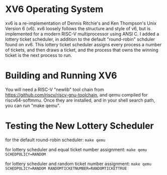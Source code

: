 # XV6 Operating System
xv6 is a re-implementation of Dennis Ritchie's and Ken Thompson's Unix
Version 6 (v6).  xv6 loosely follows the structure and style of v6,
but is implemented for a modern RISC-V multiprocessor using ANSI C.
I added a lottery ticket scheduler, in addition to the default 
"round-robin" schduler found on xv6. This lottery ticket scheduler
assigns every process a number of tickets, and then draws a ticket,
and the process that owns the winning ticket is the next process to run. 

# Building and Running XV6
You will need a RISC-V "newlib" tool chain from
https://github.com/riscv/riscv-gnu-toolchain, and qemu compiled for
riscv64-softmmu. Once they are installed, and in your shell
search path, you can run "make qemu".

# Testing the New Lottery Scheduler
for the default round-robin scheduler:
```make qemu``` 

for lottery scheduler and equal ticket number assignment:
```make qemu SCHEDPOLICY=RANDOM```

for lottery scheduler and random ticket number assignment: 
```make qemu SCHEDPOLICY=RANDOM RANDOMTICKETNUMBER=RANDOMTICKETTRUE```


